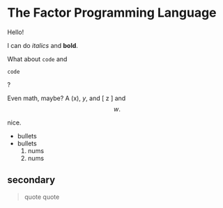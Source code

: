 # The Factor Programming Language

Hello!

I can do *italics* and **bold**.

What about `code` and 

```factor
code
```
?

Even math, maybe?  A \(x\), $y$, and
\[
z
\]
and
$$
w.
$$

nice.

- bullets
- bullets
  1. nums
  2. nums
  
## secondary

> quote
> quote
